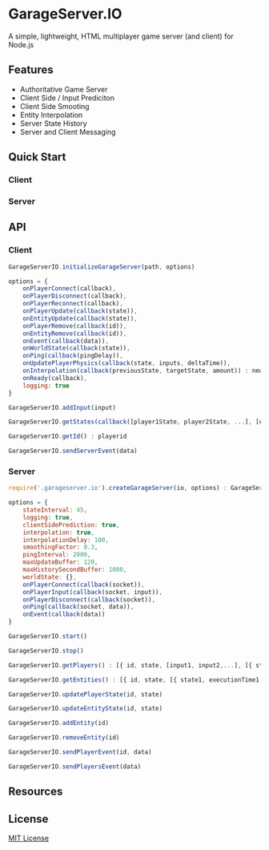 # GarageServer.IO
A simple, lightweight, HTML multiplayer game server (and client) for Node.js

## Features
- Authoritative Game Server
- Client Side / Input Prediciton
- Client Side Smooting
- Entity Interpolation
- Server State History
- Server and Client Messaging


## Quick Start

### Client


### Server

## API

### Client

```js
GarageServerIO.initializeGarageServer(path, options)

options = {
    onPlayerConnect(callback),
    onPlayerDisconnect(callback),
    onPlayerReconnect(callback),
    onPlayerUpdate(callback(state)),
    onEntityUpdate(callback(state)),
    onPlayerRemove(callback(id)),
    onEntityRemove(callback(id)),
    onEvent(callback(data)),
    onWorldState(callback(state)),
    onPing(callback(pingDelay)),
    onUpdatePlayerPhysics(callback(state, inputs, deltaTime)),
    onInterpolation(callback(previousState, targetState, amount)) : newState,
    onReady(callback),
    logging: true
}
```

```js
GarageServerIO.addInput(input)
```

```js
GarageServerIO.getStates(callback([player1State, player2State, ...], [entity1State, entity2State, ...]))
```

```js
GarageServerIO.getId() : playerid
```

```js
GarageServerIO.sendServerEvent(data)
```

### Server

```js
require('.garageserver.io').createGarageServer(io, options) : GarageServerIO

options = {
    stateInterval: 45,
    logging: true,
    clientSidePrediction: true,
    interpolation: true,
    interpolationDelay: 100,
    smoothingFactor: 0.3,
    pingInterval: 2000,
    maxUpdateBuffer: 120,
    maxHistorySecondBuffer: 1000,
    worldState: {},
    onPlayerConnect(callback(socket)),
    onPlayerInput(callback(socket, input)),
    onPlayerDisconnect(callback(socket)),
    onPing(callback(socket, data)),
    onEvent(callback(data))
}
```

```js
GarageServerIO.start()
```

```js
GarageServerIO.stop()
```

```js
GarageServerIO.getPlayers() : [{ id, state, [input1, input2,...], [{ state1, executionTime1 }, { state2, executionTime2 }, ...] }]
```

```js
GarageServerIO.getEntities() : [{ id, state, [{ state1, executionTime1 }, { state2, executionTime2 }, ...] }]
```

```js
GarageServerIO.updatePlayerState(id, state)
```

```js
GarageServerIO.updateEntityState(id, state)
```

```js
GarageServerIO.addEntity(id)
```

```js
GarageServerIO.removeEntity(id)
```

```js
GarageServerIO.sendPlayerEvent(id, data)
```

```js
GarageServerIO.sendPlayersEvent(data)
```

## Resources


## License

[MIT License](https://github.com/jbillmann/GarageServer.IO/blob/master/LICENSE.md)
